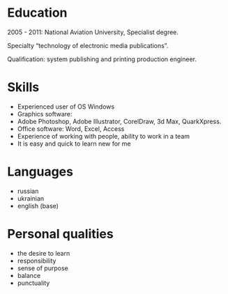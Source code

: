 Education
=====================
2005 - 2011: National Aviation University, Specialist degree.

Specialty “technology of electronic media publications”.

Qualification: system publishing and printing production  engineer.

Skills
=====================
- Experienced user of OS Windows
- Graphics software: 
- Adobe Photoshop, Adobe Illustrator, CorelDraw, 3d Max, QuarkXpress.
- Office software: 
  Word, Excel, Access
- Experience of working with people, ability to work in a team
- It is easy and quick to learn new for me

Languages
=====================
- russian
- ukrainian
- english (base)

Personal qualities
=====================
- the desire to learn
- responsibility
- sense of purpose
- balance
- punctuality
